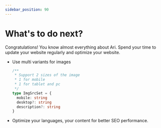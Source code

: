```yaml
---
sidebar_position: 90
---
```


# What's to do next?

Congratulations! You know almost everything about Ari. Spend your time to update your website regularly and optimize your website.

- Use multi variants for images

  ```ts
  /**
   * Support 2 sizes of the image
   * 1 for mobile
   * 1 for tablet and pc
   */
  type ImgSrcSet = {
    mobile: string
    desktop?: string
    description?: string
  }
  ```
- Optimize your languages, your content for better SEO performance.